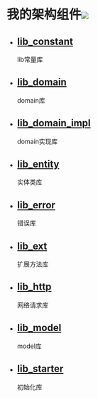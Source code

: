 # 我的架构组件[![](https://jitpack.io/v/qiushui95/MyArchitecture.svg)](https://jitpack.io/#qiushui95/MyArchitecture)  

- ## **[lib_constant](/lib_constant)**
	lib常量库  
- ## **[lib_domain](/lib_domain)**
	domain库  
- ## **[lib_domain_impl](/lib_domain_impl)**
	domain实现库  
- ## **[lib_entity](/lib_entity)**
	实体类库  
- ## **[lib_error](/lib_error)**
	错误库  
- ## **[lib_ext](/lib_ext)**
	扩展方法库
- ## **[lib_http](/lib_http)**
	网络请求库
- ## **[lib_model](/lib_model)**
	model库  
- ## **[lib_starter](/lib_starter)**
	初始化库  